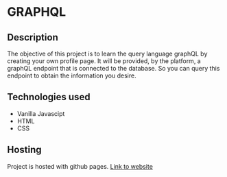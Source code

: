 # GRAPHQL 

## Description 
The objective of this project is to learn the query language graphQL by creating your own profile page. It will be provided,
by the platform, a graphQL endpoint that is connected to the database. So you can query this endpoint to obtain the information you desire.

## Technologies used
- Vanilla Javascipt
- HTML
- CSS

## Hosting
Project is hosted with github pages.
[Link to website](https://kasparpartel.github.io/School-profile-stats/)

